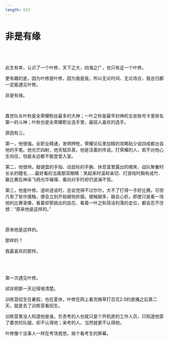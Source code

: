 ```yaml
---
length: 633
---
```


# 非是有缘

<br>

<br>
<br>
此生有幸，认识了一个叶修，天下之大，四海之广，也只有这一个叶修。

更有趣的是，因为叶修是叶修，因为我是我，所以无论时间、无论场合，我总归都一定能遇见叶修。

非是有缘。

<br>

嘉世队长叶秋是全荣耀粉丝最多的大神；一叶之秋是最早封神的五张账号卡里排名第一的斗神；叶秋也是全荣耀职业选手里，最招人喜欢的选手。

原因有三。

第一，他很强。全职业精通，发明押枪，荣耀论坛里加精的攻略贴少说四成都出自他的手笔。他光芒四射，他天赋异禀，他是活着的传说。打荣耀的人，若不对他心生向往，怕是永远都不能登堂入室。

第二，他很帅。敲键盘的手指、动鼠标的手腕、休息室里露出的微笑、战队聚餐时长长的睫毛……最好看的当属那双眼睛：笑起来时温和亲切、打游戏时胸有成竹、赢比赛后神采飞扬光华璀璨、看向对手时却仍波澜不惊。

第三，他是叶修。道听途说时，总会觉得不过尔尔，大不了打得一手好比赛。可但凡有了些许接触，便会立刻开始被他折服。接触越多，越会心折。即便只是看一场他的比赛录像，看着却邪挑出的血花、看着一叶之秋简洁利落的走位，都会忍不住想：“原来他是这样的。”

<br>

原来他是这样的。

那样的？

我最喜欢的那样。

<br>

<br>
<br>
第一次遇见叶修。

<br>

邱非把那一天记得很清楚。

训练营招生在暑假，也在夏休，叶修在网上看完微草打百花2.0的直播之后第二天，就是去了训练营看招生。

训练营里没人知道他是谁。负责考的人也就只是个开机房的工作人员，只知道他穿了嘉世的队服，却不认得他；来考的人，当然就更不认得他。

叶修像个没事人一样在考场晃悠，挨个看考生的屏幕。

